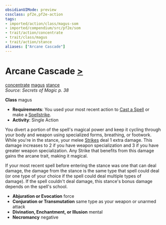 ```yaml
---
obsidianUIMode: preview
cssclass: pf2e,pf2e-action
tags:
- imported/action/class/magus-som
- imported/compendium/src/pf2e/som
- trait/action/concentrate
- trait/class/magus
- trait/action/stance
aliases: ["Arcane Cascade"]
---
```

# Arcane Cascade [>](chapter-9-playing-the-game.md#Actions "Single Action")
[concentrate](concentrate.md)  [magus](rules/traits/magus-som.md)  [stance](stance.md)  
*Source: Secrets of Magic p. 38*  

**Class** magus
- **Requirements**: You used your most recent action to [Cast a Spell](cast-a-spell.md) or make a [Spellstrike](spellstrike-som.md).
- **Activity**: Single Action

You divert a portion of the spell's magical power and keep it cycling through your body and weapon using specialized forms, breathing, or footwork. While you're in the stance, your melee [Strikes](strike.md) deal 1 extra damage. This damage increases to 2 if you have weapon specialization and 3 if you have greater weapon specialization. Any Strike that benefits from this damage gains the arcane trait, making it magical.

If your most recent spell before entering the stance was one that can deal damage, the damage from the stance is the same type that spell could deal (or one type of your choice if the spell could deal multiple types of damage). If the spell couldn't deal damage, this stance's bonus damage depends on the spell's school.

- **Abjuration or Evocation** force
- **Conjuration or Transmutation** same type as your weapon or unarmed attack
- **Divination, Enchantment, or Illusion** mental
- **Necromancy** negative